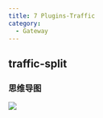 ```yaml
---
title: 7 Plugins-Traffic
category:
  - Gateway
---
```




## traffic-split

### 思维导图
![](./images/20250311_2313122085.png)

